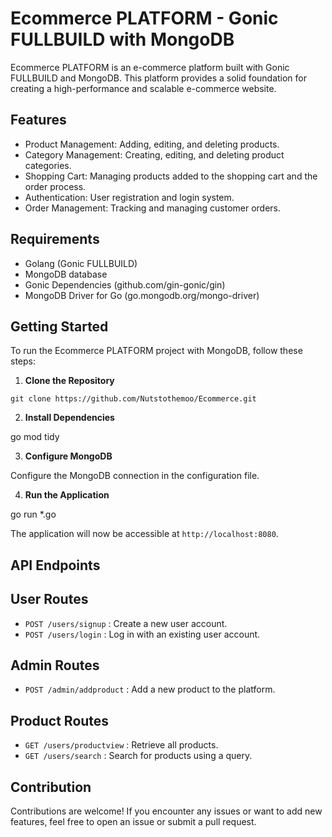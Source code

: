 # Ecommerce PLATFORM - Gonic FULLBUILD with MongoDB

Ecommerce PLATFORM is an e-commerce platform built with Gonic FULLBUILD and MongoDB. This platform provides a solid foundation for creating a high-performance and scalable e-commerce website.

## Features

- Product Management: Adding, editing, and deleting products.
- Category Management: Creating, editing, and deleting product categories.
- Shopping Cart: Managing products added to the shopping cart and the order process.
- Authentication: User registration and login system.
- Order Management: Tracking and managing customer orders.

## Requirements

- Golang (Gonic FULLBUILD)
- MongoDB database
- Gonic Dependencies (github.com/gin-gonic/gin)
- MongoDB Driver for Go (go.mongodb.org/mongo-driver)

## Getting Started

To run the Ecommerce PLATFORM project with MongoDB, follow these steps:

1. **Clone the Repository**
```
git clone https://github.com/Nutstothemoo/Ecommerce.git
```



2. **Install Dependencies**

go mod tidy 


3. **Configure MongoDB**

Configure the MongoDB connection in the configuration file.

4. **Run the Application**

go run *.go

The application will now be accessible at `http://localhost:8080`.

## API Endpoints

## User Routes

- `POST /users/signup` : Create a new user account.
- `POST /users/login` : Log in with an existing user account.

## Admin Routes

- `POST /admin/addproduct` : Add a new product to the platform.

## Product Routes

- `GET /users/productview` : Retrieve all products.
- `GET /users/search` : Search for products using a query.


## Contribution

Contributions are welcome! If you encounter any issues or want to add new features, feel free to open an issue or submit a pull request.









